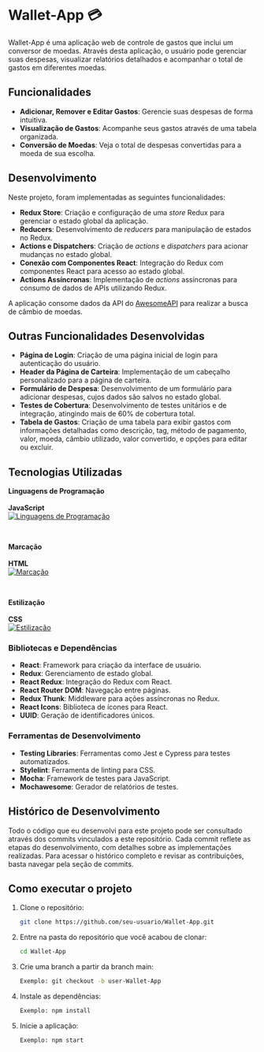 # Wallet-App 💳

Wallet-App é uma aplicação web de controle de gastos que inclui um conversor de moedas. Através desta aplicação, o usuário pode gerenciar suas despesas, visualizar relatórios detalhados e acompanhar o total de gastos em diferentes moedas.

## Funcionalidades

- **Adicionar, Remover e Editar Gastos**: Gerencie suas despesas de forma intuitiva.
- **Visualização de Gastos**: Acompanhe seus gastos através de uma tabela organizada.
- **Conversão de Moedas**: Veja o total de despesas convertidas para a moeda de sua escolha.

## Desenvolvimento

Neste projeto, foram implementadas as seguintes funcionalidades:

- **Redux Store**: Criação e configuração de uma _store_ Redux para gerenciar o estado global da aplicação.
- **Reducers**: Desenvolvimento de _reducers_ para manipulação de estados no Redux.
- **Actions e Dispatchers**: Criação de _actions_ e _dispatchers_ para acionar mudanças no estado global.
- **Conexão com Componentes React**: Integração do Redux com componentes React para acesso ao estado global.
- **Actions Assíncronas**: Implementação de _actions_ assíncronas para consumo de dados de APIs utilizando Redux.

A aplicação consome dados da API do [AwesomeAPI](https://economia.awesomeapi.com.br/json/all) para realizar a busca de câmbio de moedas.

## Outras Funcionalidades Desenvolvidas

- **Página de Login**: Criação de uma página inicial de login para autenticação do usuário.
- **Header da Página de Carteira**: Implementação de um cabeçalho personalizado para a página de carteira.
- **Formulário de Despesa**: Desenvolvimento de um formulário para adicionar despesas, cujos dados são salvos no estado global.
- **Testes de Cobertura**: Desenvolvimento de testes unitários e de integração, atingindo mais de 60% de cobertura total.
- **Tabela de Gastos**: Criação de uma tabela para exibir gastos com informações detalhadas como descrição, tag, método de pagamento, valor, moeda, câmbio utilizado, valor convertido, e opções para editar ou excluir.

## Tecnologias Utilizadas

  <summary><strong>Linguagens de Programação</strong></summary><br />
  <strong>JavaScript</strong><br />
  <a href="https://skillicons.dev">
    <img src="https://skillicons.dev/icons?i=js" alt="Linguagens de Programação">
  </a>

  <br /><summary><strong>Marcação</strong></summary><br />
  <strong>HTML</strong><br />
  <a href="https://skillicons.dev">
    <img src="https://skillicons.dev/icons?i=html" alt="Marcação">
  </a>

  <br /><summary><strong>Estilização</strong></summary><br />
  <strong>CSS</strong><br />
  <a href="https://skillicons.dev">
    <img src="https://skillicons.dev/icons?i=css" alt="Estilização">
  </a>

### Bibliotecas e Dependências
- **React**: Framework para criação da interface de usuário.
- **Redux**: Gerenciamento de estado global.
- **React Redux**: Integração do Redux com React.
- **React Router DOM**: Navegação entre páginas.
- **Redux Thunk**: Middleware para ações assíncronas no Redux.
- **React Icons**: Biblioteca de ícones para React.
- **UUID**: Geração de identificadores únicos.

### Ferramentas de Desenvolvimento
- **Testing Libraries**: Ferramentas como Jest e Cypress para testes automatizados.
- **Stylelint**: Ferramenta de linting para CSS.
- **Mocha**: Framework de testes para JavaScript.
- **Mochawesome**: Gerador de relatórios de testes.

## Histórico de Desenvolvimento

Todo o código que eu desenvolvi para este projeto pode ser consultado através dos commits vinculados a este repositório. Cada commit reflete as etapas do desenvolvimento, com detalhes sobre as implementações realizadas. Para acessar o histórico completo e revisar as contribuições, basta navegar pela seção de commits.

## Como executar o projeto

1. Clone o repositório:
   ```bash
   git clone https://github.com/seu-usuario/Wallet-App.git
    ```
2. Entre na pasta do repositório que você acabou de clonar:
    ```sh
    cd Wallet-App
    ```
3. Crie uma branch a partir da branch main:
    ```sh
    Exemplo: git checkout -b user-Wallet-App
    ```
4. Instale as dependências:
    ```sh
    Exemplo: npm install
    ```
5. Inicie a aplicação:
    ```sh
    Exemplo: npm start
    ```
